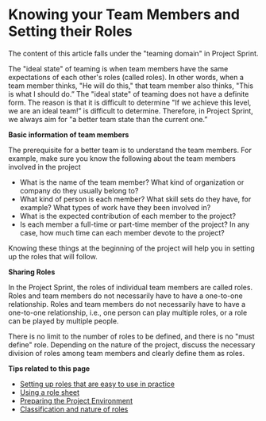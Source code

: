 # Knowing your Team Members and Setting their Roles

The content of this article falls under the "teaming domain" in Project Sprint.

The "ideal state" of teaming is when team members have the same expectations of each other's roles (called roles). In other words, when a team member thinks, "He will do this," that team member also thinks, "This is what I should do.” The "ideal state" of teaming does not have a definite form. The reason is that it is difficult to determine "If we achieve this level, we are an ideal team!” is difficult to determine. Therefore, in Project Sprint, we always aim for "a better team state than the current one.”

**Basic information of team members**

The prerequisite for a better team is to understand the team members. For example, make sure you know the following about the team members involved in the project

* What is the name of the team member? What kind of organization or company do they usually belong to?
* What kind of person is each member? What skill sets do they have, for example? What types of work have they been involved in?
* What is the expected contribution of each member to the project?
* Is each member a full-time or part-time member of the project? In any case, how much time can each member devote to the project?

Knowing these things at the beginning of the project will help you in setting up the roles that will follow.

**Sharing Roles**

In the Project Sprint, the roles of individual team members are called roles. Roles and team members do not necessarily have to have a one-to-one relationship. Roles and team members do not necessarily have to have a one-to-one relationship, i.e., one person can play multiple roles, or a role can be played by multiple people.

There is no limit to the number of roles to be defined, and there is no "must define" role. Depending on the nature of the project, discuss the necessary division of roles among team members and clearly define them as roles.

**Tips related to this page**

* [Setting up roles that are easy to use in practice](../tips/tips5.md)
* [Using a role sheet](../tips/tips6.md)
* [Preparing the Project Environment](../tips/tips4.md)
* [Classification and nature of roles](../tips/tips13.md)
